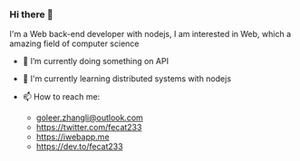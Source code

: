 ### Hi there 👋

I'm a Web back-end developer with nodejs, I am interested in Web, which a amazing field of computer science 

- 🔭 I’m currently doing something on API
- 🛫 I'm currently learning distributed systems with nodejs
- 📫 How to reach me: 

  - goleer.zhangli@outlook.com
  - https://twitter.com/fecat233
  - https://iwebapp.me
  - https://dev.to/fecat233
